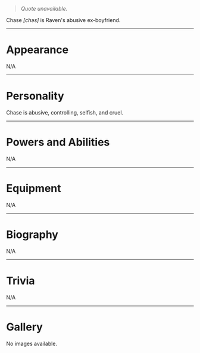 > *Quote unavailable.*


Chase *\[chəs\]* is Raven's abusive ex-boyfriend.
***
# Appearance
N/A
***
# Personality
Chase is abusive, controlling, selfish, and cruel. 
***
# Powers and Abilities
N/A
***
# Equipment
N/A
***
# Biography
N/A
***
# Trivia
N/A
***
# Gallery
No images available.